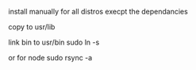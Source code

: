 install manually for all distros execpt the dependancies

copy to usr/lib

link bin to usr/bin
sudo ln -s 

or for node
sudo rsync -a 